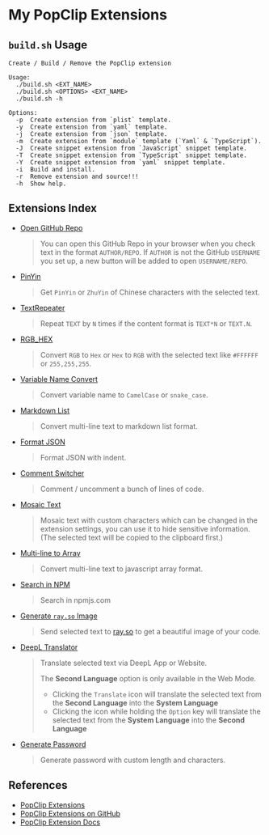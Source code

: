# My PopClip Extensions

## `build.sh` Usage

```
Create / Build / Remove the PopClip extension

Usage:
  ./build.sh <EXT_NAME>
  ./build.sh <OPTIONS> <EXT_NAME>
  ./build.sh -h

Options:
  -p  Create extension from `plist` template.
  -y  Create extension from `yaml` template.
  -j  Create extension from `json` template.
  -m  Create extension from `module` template (`Yaml` & `TypeScript`).
  -J  Create snippet extension from `JavaScript` snippet template.
  -T  Create snippet extension from `TypeScript` snippet template.
  -Y  Create snippet extension from `yaml` snippet template.
  -i  Build and install.
  -r  Remove extension and source!!!
  -h  Show help.
```

## Extensions Index

- [Open GitHub Repo][ext1]

  > You can open this GitHub Repo in your browser when you check text in the
  > format `AUTHOR/REPO`. If `AUTHOR` is not the GitHub `USERNAME` you set up, a
  > new button will be added to open `USERNAME/REPO`.

- [PinYin][ext2]

  > Get `PinYin` or `ZhuYin` of Chinese characters with the selected text.

- [TextRepeater][ext3]

  > Repeat `TEXT` by `N` times if the content format is `TEXT*N` or `TEXT.N`.

- [RGB_HEX][ext4]

  > Convert `RGB` to `Hex` or `Hex` to `RGB` with the selected text like
  > `#FFFFFF` or `255,255,255`.

- [Variable Name Convert][ext5]

  > Convert variable name to `CamelCase` or `snake_case`.

- [Markdown List][ext6]

  > Convert multi-line text to markdown list format.

- [Format JSON][ext7]

  > Format JSON with indent.

- [Comment Switcher][ext8]

  > Comment / uncomment a bunch of lines of code.

- [Mosaic Text][ext9]

  > Mosaic text with custom characters which can be changed in the extension
  > settings, you can use it to hide sensitive information. (The selected text
  > will be copied to the clipboard first.)

- [Multi-line to Array][ext10]

  > Convert multi-line text to javascript array format.

- [Search in NPM][ext11]

  > Search in npmjs.com

- [Generate `ray.so` Image][ext12]

  > Send selected text to [ray.so](https://ray.so) to get a beautiful image of
  > your code.

- [DeepL Translator][ext13]

  > Translate selected text via DeepL App or Website.
  >
  > The **Second Language** option is only available in the Web Mode.
  >
  > - Clicking the `Translate` icon will translate the selected text from the **Second Language** into the **System Language**
  > - Clicking the icon while holding the `Option` key will translate the selected text from the **System Language** into the **Second Language**

- [Generate Password][ext14]

  > Generate password with custom length and characters.

## References

- [PopClip Extensions][popext-website]
- [PopClip Extensions on GitHub][popext-github]
- [PopClip Extension Docs][docs]

[ext1]: https://github.com/dofy/PopClip-Extensions/raw/master/dist/OpenGitHubRepo.popclipextz
[ext2]: https://github.com/dofy/PopClip-Extensions/raw/master/dist/PinYin.popclipextz
[ext3]: https://github.com/dofy/PopClip-Extensions/raw/master/dist/TextRepeater.popclipextz
[ext4]: https://github.com/dofy/PopClip-Extensions/raw/master/dist/RGB_HEX.popclipextz
[ext5]: https://github.com/dofy/PopClip-Extensions/raw/master/dist/VarNameConvert.popclipextz
[ext6]: https://github.com/dofy/PopClip-Extensions/raw/master/dist/MarkdownList.popclipextz
[ext7]: https://github.com/dofy/PopClip-Extensions/raw/master/dist/FormatJSON.popclipextz
[ext8]: https://github.com/dofy/PopClip-Extensions/raw/master/dist/CommentSwitcher.popclipextz
[ext9]: https://github.com/dofy/PopClip-Extensions/raw/master/dist/MosaicText.popclipextz
[ext10]: https://github.com/dofy/PopClip-Extensions/raw/master/dist/MultiLine2Array.popclipextz
[ext11]: https://github.com/dofy/PopClip-Extensions/raw/master/dist/Search-in-NPM.popcliptxt
[ext12]: https://github.com/dofy/PopClip-Extensions/raw/master/dist/ray.so.popclipextz
[ext13]: https://github.com/dofy/PopClip-Extensions/raw/master/dist/DeepLTranslator.popclipextz
[ext14]: https://github.com/dofy/PopClip-Extensions/raw/master/dist/GeneratePassword.popclipextz
[popext-website]: https://www.popclip.app/extensions/
[popext-github]: https://github.com/pilotmoon/PopClip-Extensions
[docs]: https://www.popclip.app/dev/
